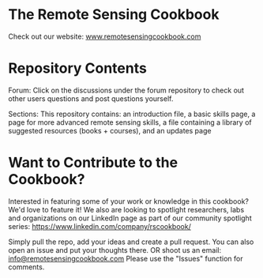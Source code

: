 # The Remote Sensing Cookbook

Check out our website: www.remotesensingcookbook.com



# Repository Contents

Forum: Click on the discussions under the forum repository to check out other users questions and post questions yourself.

Sections: This repository contains:
an introduction file, 
a basic skills page, 
a page for more advanced remote sensing skills, 
a file containing a library of suggested resources (books + courses), 
and an updates page


# Want to Contribute to the Cookbook?
Interested in featuring some of your work or knowledge in this cookbook? We'd love to feature it! We also are looking to spotlight researchers, labs and organizations on our LinkedIn page as part of our community spotlight series: https://www.linkedin.com/company/rscookbook/

Simply pull the repo, add your ideas and create a pull request. You can also open an issue and put your thoughts there. OR shoot us an email: info@remotesensingcookbook.com
Please use the "Issues" function for comments.
